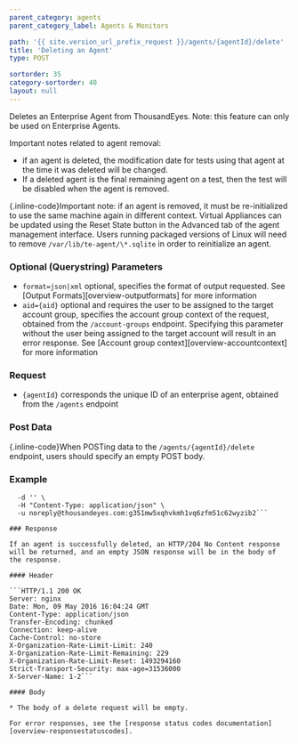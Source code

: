 ```yaml
---
parent_category: agents
parent_category_label: Agents & Monitors

path: '{{ site.version_url_prefix_request }}/agents/{agentId}/delete'
title: 'Deleting an Agent'
type: POST

sortorder: 35
category-sortorder: 40
layout: null
---
```


Deletes an Enterprise Agent from ThousandEyes.  Note: this feature can only be used on Enterprise Agents.

Important notes related to agent removal:
* if an agent is deleted, the modification date for tests using that agent at the time it was deleted will be changed.
* If a deleted agent is the final remaining agent on a test, then the test will be disabled when the agent is removed.

{.inline-code}Important note: if an agent is removed, it must be re-initialized to use the same machine again in different context.  Virtual Appliances can be updated using the Reset State button in the Advanced tab of the agent management interface.  Users running packaged versions of Linux will need to remove `/var/lib/te-agent/\*.sqlite` in order to reinitialize an agent.

### Optional (Querystring) Parameters

* `format=json|xml` optional, specifies the format of output requested.  See [Output Formats][overview-outputformats] for more information
* `aid={aid}` optional and requires the user to be assigned to the target account group, specifies the account group context of the request, obtained from the `/account-groups` endpoint.  Specifying this parameter without the user being assigned to the target account will result in an error response. See [Account group context][overview-accountcontext] for more information

### Request

* `{agentId}` corresponds the unique ID of an enterprise agent, obtained from the `/agents` endpoint

### Post Data

{.inline-code}When POSTing data to the `/agents/{agentId}/delete` endpoint, users should specify an empty POST body.

### Example

```$ curl -i https://api.thousandeyes.com{{ site.version_url_prefix_request }}/agents/966/delete.json \
  -d '' \
  -H "Content-Type: application/json" \
  -u noreply@thousandeyes.com:g351mw5xqhvkmh1vq6zfm51c62wyzib2```

### Response

If an agent is successfully deleted, an HTTP/204 No Content response will be returned, and an empty JSON response will be in the body of the response.

#### Header

```HTTP/1.1 200 OK
Server: nginx
Date: Mon, 09 May 2016 16:04:24 GMT
Content-Type: application/json
Transfer-Encoding: chunked
Connection: keep-alive
Cache-Control: no-store
X-Organization-Rate-Limit-Limit: 240
X-Organization-Rate-Limit-Remaining: 229
X-Organization-Rate-Limit-Reset: 1493294160
Strict-Transport-Security: max-age=31536000
X-Server-Name: 1-2```

#### Body

* The body of a delete request will be empty.

For error responses, see the [response status codes documentation][overview-responsestatuscodes].
